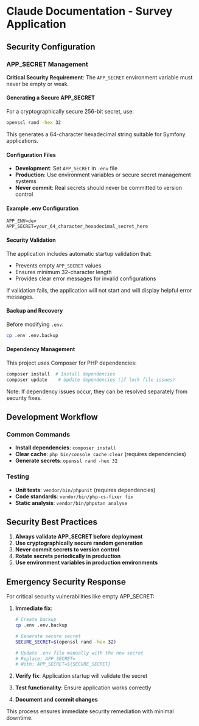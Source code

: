 # Claude Documentation - Survey Application

## Security Configuration

### APP_SECRET Management

**Critical Security Requirement**: The `APP_SECRET` environment variable must never be empty or weak.

#### Generating a Secure APP_SECRET

For a cryptographically secure 256-bit secret, use:
```bash
openssl rand -hex 32
```

This generates a 64-character hexadecimal string suitable for Symfony applications.

#### Configuration Files

- **Development**: Set `APP_SECRET` in `.env` file
- **Production**: Use environment variables or secure secret management systems
- **Never commit**: Real secrets should never be committed to version control

#### Example .env Configuration
```
APP_ENV=dev
APP_SECRET=your_64_character_hexadecimal_secret_here
```

#### Security Validation

The application includes automatic startup validation that:
- Prevents empty `APP_SECRET` values
- Ensures minimum 32-character length
- Provides clear error messages for invalid configurations

If validation fails, the application will not start and will display helpful error messages.

#### Backup and Recovery

Before modifying `.env`:
```bash
cp .env .env.backup
```

#### Dependency Management

This project uses Composer for PHP dependencies:
```bash
composer install  # Install dependencies
composer update    # Update dependencies (if lock file issues)
```

Note: If dependency issues occur, they can be resolved separately from security fixes.

## Development Workflow

### Common Commands

- **Install dependencies**: `composer install`
- **Clear cache**: `php bin/console cache:clear` (requires dependencies)
- **Generate secrets**: `openssl rand -hex 32`

### Testing

- **Unit tests**: `vendor/bin/phpunit` (requires dependencies)
- **Code standards**: `vendor/bin/php-cs-fixer fix`
- **Static analysis**: `vendor/bin/phpstan analyse`

## Security Best Practices

1. **Always validate APP_SECRET before deployment**
2. **Use cryptographically secure random generation**
3. **Never commit secrets to version control**
4. **Rotate secrets periodically in production**
5. **Use environment variables in production environments**

## Emergency Security Response

For critical security vulnerabilities like empty APP_SECRET:

1. **Immediate fix**:
   ```bash
   # Create backup
   cp .env .env.backup
   
   # Generate secure secret
   SECURE_SECRET=$(openssl rand -hex 32)
   
   # Update .env file manually with the new secret
   # Replace: APP_SECRET=
   # With: APP_SECRET=${SECURE_SECRET}
   ```

2. **Verify fix**: Application startup will validate the secret
3. **Test functionality**: Ensure application works correctly
4. **Document and commit changes**

This process ensures immediate security remediation with minimal downtime.